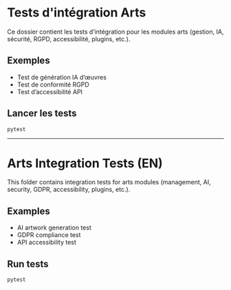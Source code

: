 # Tests d'intégration Arts

Ce dossier contient les tests d’intégration pour les modules arts (gestion, IA, sécurité, RGPD, accessibilité, plugins, etc.).

## Exemples
- Test de génération IA d’œuvres
- Test de conformité RGPD
- Test d’accessibilité API

## Lancer les tests
```bash
pytest
```

---

# Arts Integration Tests (EN)

This folder contains integration tests for arts modules (management, AI, security, GDPR, accessibility, plugins, etc.).

## Examples
- AI artwork generation test
- GDPR compliance test
- API accessibility test

## Run tests
```bash
pytest
```
